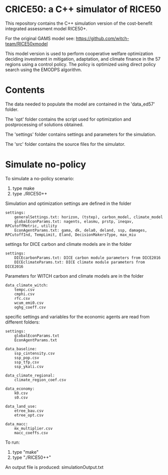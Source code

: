 # CRICE50: a C++ simulator of RICE50

This repository contains the C++ simulation version of the cost-benefit integrated assessment model RICE50+.

For the original GAMS model see: https://github.com/witch-team/RICE50xmodel

This model version is used to perform cooperative welfare optimization deciding investment in mitigation, adaptation, and climate finance in the 57 regions using a control policy. The policy is optimized using direct policy search using the EMODPS algorithm.

# Contents

The data needed to populate the model are contained in the 'data_ed57' folder.

The 'opt' folder contains the script used for optimization and postprocessing of solutions obtained.

The 'settings' folder contains settings and parameters for the simulation.

The 'src' folder contains the source files for the simulator.

# Simulate no-policy

To simulate a no-policy scenario:
1) type 
	make
2) type 
	./RICE50++

Simulation and optimization settings are defined in the folder

	settings:
		generalSettings.txt: horizon, (tstep), carbon_model, climate_model
		globalEconParams.txt: nagents, elasmu, prstp, ineqav, RPCutoffMetric, utility
		EconAgentParams.txt: gama, dk, dela0, deland, ssp, damages, RPCutoffInd, TempLimit, Eland, DecisionMakersType, max_miu
settings for DICE carbon and climate models are in the folder
	
	settings:
		DICEcarbonParams.txt: DICE carbon module parameters from DICE2016
		DICEclimateParams.txt: DICE climate module parameters from DICE2016
Parameters for WITCH carbon and climate models are in the folder

	data_climate_witch:
		tempc.csv
		cmphi.csv
		rfc.csv
		wcum_emi0.csv
		oghg_coeff.csv

specific settings and variables for the economic agents are read from different folders:

	settings:
		globalEconParams.txt
		EconAgentParams.txt

	data_baseline:
		ssp_cintensity.csv
		ssp_pop.csv
		ssp_tfp.csv
		ssp_ykali.csv

	data_climate_regional:
		climate_region_coef.csv

	data_economy:
		k0.csv
		s0.csv

	data_land_use:
		etree_bau.csv
		etree_opt.csv

	data_macc:
		mx_multiplier.csv
		macc_coeffs.csv


To run:
1) type "make"
2) type "./RICE50++"

An output file is produced: simulationOutput.txt
